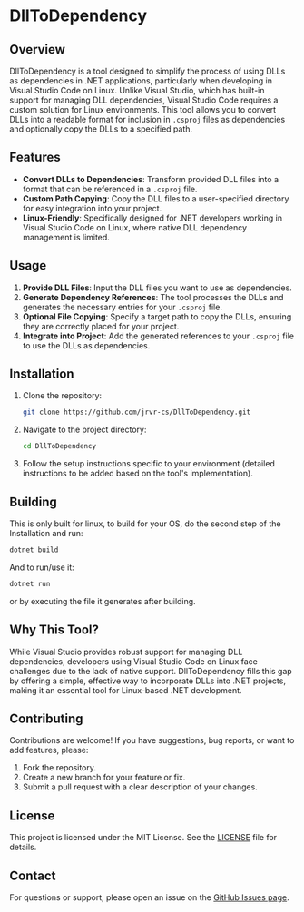 # DllToDependency

## Overview

DllToDependency is a tool designed to simplify the process of using DLLs as dependencies in .NET applications, particularly when developing in Visual Studio Code on Linux. Unlike Visual Studio, which has built-in support for managing DLL dependencies, Visual Studio Code requires a custom solution for Linux environments. This tool allows you to convert DLLs into a readable format for inclusion in `.csproj` files as dependencies and optionally copy the DLLs to a specified path.

## Features

- **Convert DLLs to Dependencies**: Transform provided DLL files into a format that can be referenced in a `.csproj` file.
- **Custom Path Copying**: Copy the DLL files to a user-specified directory for easy integration into your project.
- **Linux-Friendly**: Specifically designed for .NET developers working in Visual Studio Code on Linux, where native DLL dependency management is limited.

## Usage

1. **Provide DLL Files**: Input the DLL files you want to use as dependencies.
2. **Generate Dependency References**: The tool processes the DLLs and generates the necessary entries for your `.csproj` file.
3. **Optional File Copying**: Specify a target path to copy the DLLs, ensuring they are correctly placed for your project.
4. **Integrate into Project**: Add the generated references to your `.csproj` file to use the DLLs as dependencies.

## Installation

1. Clone the repository:
   ```bash
   git clone https://github.com/jrvr-cs/DllToDependency.git
   ```
2. Navigate to the project directory:
   ```bash
   cd DllToDependency
   ```
3. Follow the setup instructions specific to your environment (detailed instructions to be added based on the tool's implementation).

## Building

This is only built for linux, to build for your OS, do the second step of the Installation and run:
```bash
dotnet build
```
And to run/use it:
```bash
dotnet run
```
or by executing the file it generates after building.

## Why This Tool?

While Visual Studio provides robust support for managing DLL dependencies, developers using Visual Studio Code on Linux face challenges due to the lack of native support. DllToDependency fills this gap by offering a simple, effective way to incorporate DLLs into .NET projects, making it an essential tool for Linux-based .NET development.

## Contributing

Contributions are welcome! If you have suggestions, bug reports, or want to add features, please:
1. Fork the repository.
2. Create a new branch for your feature or fix.
3. Submit a pull request with a clear description of your changes.

## License

This project is licensed under the MIT License. See the [LICENSE](LICENSE) file for details.

## Contact

For questions or support, please open an issue on the [GitHub Issues page](https://github.com/JRVR11/DllToDependency/issues).
